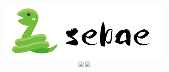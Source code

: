 <div align=center>    
<a href="#"><img src="https://raw.githubusercontent.com/xxrBear/image/master/202301151046793.png"  width="600" height="180"></a>
</div>
<div align=center>
<a><a/>
<a href="#"><img src="https://img.shields.io/badge/python-%3E%3D3.6-blue" ></a>
<a href="#"><img src="https://img.shields.io/badge/Django-%3E%3D3.2-green" ></a>
</div>
